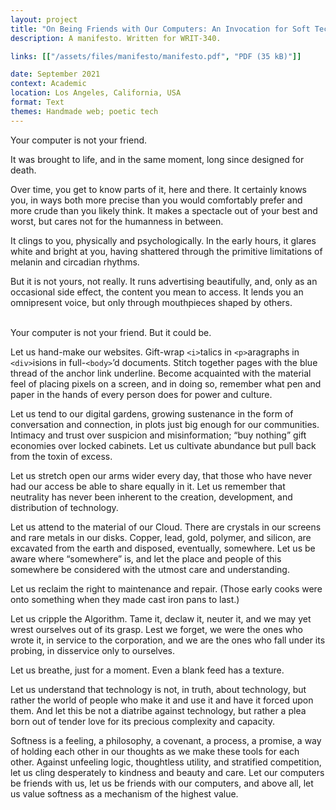 ```yaml
---
layout: project
title: "On Being Friends with Our Computers: An Invocation for Soft Tech"
description: A manifesto. Written for WRIT-340.

links: [["/assets/files/manifesto/manifesto.pdf", "PDF (35 kB)"]]

date: September 2021
context: Academic
location: Los Angeles, California, USA
format: Text
themes: Handmade web; poetic tech
---
```


Your computer is not your friend.

It was brought to life, and in the same moment, long since designed for death.

Over time, you get to know parts of it, here and there. It certainly knows you, in ways both more precise than you would comfortably prefer and more crude than you likely think. It makes a spectacle out of your best and worst, but cares not for the humanness in between.

It clings to you, physically and psychologically. In the early hours, it glares white and bright at you, having shattered through the primitive limitations of melanin and circadian rhythms.

But it is not yours, not really. It runs advertising beautifully, and, only as an occasional side effect, the content you mean to access. It lends you an omnipresent voice, but only through mouthpieces shaped by others.
<br>
<br>

Your computer is not your friend. But it could be.

Let us hand-make our websites. Gift-wrap <code>&lt;i&gt;</code>talics in <code>&lt;p&gt;</code>aragraphs in <code>&lt;div&gt;</code>isions in full-<code>&lt;body&gt;</code>’d documents. Stitch together pages with the blue thread of the anchor link underline. Become acquainted with the material feel of placing pixels on a screen, and in doing so, remember what pen and paper in the hands of every person does for power and culture.

Let us tend to our digital gardens, growing sustenance in the form of conversation and connection, in plots just big enough for our communities. Intimacy and trust over suspicion and misinformation; “buy nothing” gift economies over locked cabinets. Let us cultivate abundance but pull back from the toxin of excess.

Let us stretch open our arms wider every day, that those who have never had our access be able to share equally in it. Let us remember that neutrality has never been inherent to the creation, development, and distribution of technology.

Let us attend to the material of our Cloud. There are crystals in our screens and rare metals in our disks. Copper, lead, gold, polymer, and silicon, are excavated from the earth and disposed, eventually, somewhere. Let us be aware where “somewhere” is, and let the place and people of this somewhere be considered with the utmost care and understanding.

Let us reclaim the right to maintenance and repair. (Those early cooks were onto something when they made cast iron pans to last.)

Let us cripple the Algorithm. Tame it, declaw it, neuter it, and we may yet wrest ourselves out of its grasp. Lest we forget, we were the ones who wrote it, in service to the corporation, and we are the ones who fall under its probing, in disservice only to ourselves.

Let us breathe, just for a moment. Even a blank feed has a texture.

Let us understand that technology is not, in truth, about technology, but rather the world of people who make it and use it and have it forced upon them. And let this be not a diatribe against technology, but rather a plea born out of tender love for its precious complexity and capacity.

Softness is a feeling, a philosophy, a covenant, a process, a promise, a way of holding each other in our thoughts as we make these tools for each other. Against unfeeling logic, thoughtless utility, and stratified competition, let us cling desperately to kindness and beauty and care. Let our computers be friends with us, let us be friends with our computers, and above all, let us value softness as a mechanism of the highest value.
